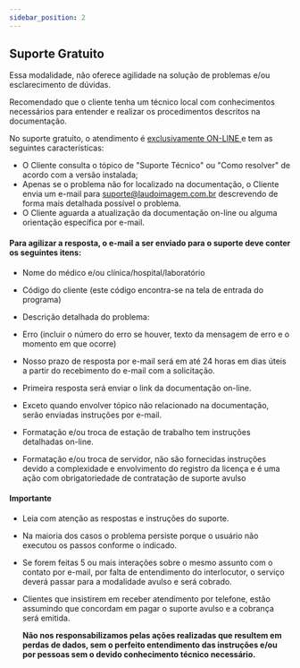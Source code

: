 ```yaml
---
sidebar_position: 2
---
```


## Suporte Gratuito

Essa modalidade, não oferece agilidade na solução de problemas e/ou esclarecimento de
dúvidas.

Recomendado que o cliente tenha um técnico local com conhecimentos
necessários para entender e realizar os procedimentos descritos na
documentação.

No suporte gratuito, o atendimento é <u> exclusivamente
ON-LINE </u> e tem as seguintes características:

-   O Cliente consulta o tópico de "Suporte Técnico" ou "Como
    resolver" de acordo com a versão instalada;
-   Apenas se o problema não for localizado na documentação, o Cliente
    envia um e-mail para
    [suporte@laudoimagem.com.br](mailto:suporte@laudoimagem.com.br)
    descrevendo de forma mais detalhada possível o problema.
-   O Cliente aguarda a atualização da documentação on-line ou alguma
    orientação específica por e-mail.

#### Para agilizar a resposta, o e-mail a ser enviado para o suporte deve conter os seguintes itens:

-   Nome do médico e/ou clínica/hospital/laboratório
-   Código do cliente (este código encontra-se na tela de entrada do
    programa)
-   Descrição detalhada do problema:
-   Erro (incluir o número do erro se houver, texto da mensagem de erro
    e o momento em que ocorre)

- Nosso prazo de resposta por e-mail será em até 24 horas em dias
    úteis a partir do recebimento do e-mail com a solicitação.
-   Primeira resposta será enviar o link da documentação on-line.
-   Exceto quando envolver tópico não relacionado na documentação, serão
    enviadas instruções por e-mail.
-   Formatação e/ou troca de estação de trabalho tem instruções
    detalhadas on-line.
-   Formatação e/ou troca de servidor, não são fornecidas instruções
    devido a complexidade e envolvimento do registro da licença e é uma
    ação com obrigatoriedade de contratação de suporte avulso

#### Importante

-   Leia com atenção as respostas e instruções do suporte.
-   Na maioria dos casos o problema persiste porque o usuário não
    executou os passos conforme o indicado.
-   Se forem feitas 5 ou mais interações sobre o mesmo assunto com o
    contato por e-mail, por falta de entendimento do interlocutor, o
    serviço deverá passar para a modalidade avulso e será cobrado.
-   Clientes que insistirem em receber atendimento por telefone, estão
    assumindo que concordam em pagar o suporte avulso e a cobrança será
    emitida.

    **Não nos responsabilizamos pelas ações realizadas que resultem em
perdas de dados, sem o perfeito entendimento das instruções e/ou por
pessoas sem o devido conhecimento técnico necessário.**